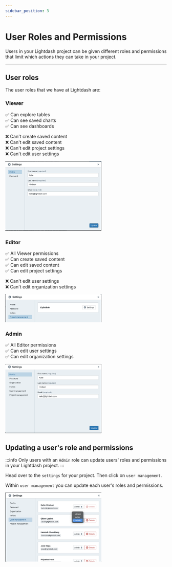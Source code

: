 ```yaml
---
sidebar_position: 3
---
```


# User Roles and Permissions

Users in your Lightdash project can be given different roles and permissions that limit which actions they can take in your project.

---

## User roles

The user roles that we have at Lightdash are:

### Viewer
✅ Can explore tables  
✅ Can see saved charts  
✅ Can see dashboards  

❌ Can't create saved content  
❌ Can't edit saved content  
❌ Can't edit project settings  
❌ Can't edit user settings  

<img src="./assets/screenshot-viewer-settings.png" alt="screenshot-viewer-settings" width="300"/>

### Editor
✅ All Viewer permissions  
✅ Can create saved content  
✅ Can edit saved content  
✅ Can edit project settings  

❌ Can't edit user settings  
❌ Can't edit organization settings  

<img src="./assets/screenshot-editor-settings.png" alt="screenshot-editor-settings" width="300"/>

### Admin
✅ All Editor permissions  
✅ Can edit user settings  
✅ Can edit organization settings  

<img src="./assets/screenshot-admin-settings.png" alt="screenshot-admin-settings" width="300"/>

## Updating a user's role and permissions

:::info
Only users with an `Admin` role can update users' roles and permissions in your Lightdash project.
:::

Head over to the `settings` for your project. Then click on `user management`.

Within `user management` you can update each user's roles and permissions.

<img src="./assets/screenshot-user-management.png" alt="screenshot-user-management" width="300"/>

